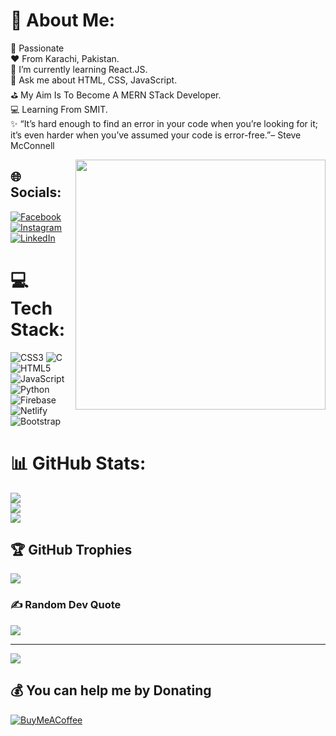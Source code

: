 # 💫 About Me:
💯 Passionate<br>❤️ From Karachi, Pakistan.<br>🌱 I’m currently learning React.JS.<br>💬 Ask me about HTML, CSS, JavaScript.<br>⛳ My Aim Is To Become A MERN STack Developer.<br>💻 Learning From SMIT.<br>󠀢✨ “It’s hard enough to find an error in your code when you’re looking for it; <br>      it’s even harder when you’ve assumed your code is error-free.”– Steve McConnell<br>

<p><img align="right" width="400" height="400" src=""/></p>

## 🌐 Socials:
[![Facebook](https://img.shields.io/badge/Facebook-%231877F2.svg?logo=Facebook&logoColor=white)](https://facebook.com/https://www.facebook.com/arehman9091) [![Instagram](https://img.shields.io/badge/Instagram-%23E4405F.svg?logo=Instagram&logoColor=white)](https://instagram.com/https://www.instagram.com/abdulrehmanzaid/) [![LinkedIn](https://img.shields.io/badge/LinkedIn-%230077B5.svg?logo=linkedin&logoColor=white)](https://linkedin.com/in/https://www.linkedin.com/in/abdul-rehman-1b8a69230/) 

# 💻 Tech Stack:
![CSS3](https://img.shields.io/badge/css3-%231572B6.svg?style=for-the-badge&logo=css3&logoColor=white) ![C](https://img.shields.io/badge/c-%2300599C.svg?style=for-the-badge&logo=c&logoColor=white) ![HTML5](https://img.shields.io/badge/html5-%23E34F26.svg?style=for-the-badge&logo=html5&logoColor=white) ![JavaScript](https://img.shields.io/badge/javascript-%23323330.svg?style=for-the-badge&logo=javascript&logoColor=%23F7DF1E) ![Python](https://img.shields.io/badge/python-3670A0?style=for-the-badge&logo=python&logoColor=ffdd54) ![Firebase](https://img.shields.io/badge/firebase-%23039BE5.svg?style=for-the-badge&logo=firebase) ![Netlify](https://img.shields.io/badge/netlify-%23000000.svg?style=for-the-badge&logo=netlify&logoColor=#00C7B7) ![Bootstrap](https://img.shields.io/badge/bootstrap-%23563D7C.svg?style=for-the-badge&logo=bootstrap&logoColor=white)
# 📊 GitHub Stats:
![](https://github-readme-stats.vercel.app/api?username=AbdulRehmanAtcha&theme=calm&hide_border=false&include_all_commits=true&count_private=true)<br/>
![](https://github-readme-streak-stats.herokuapp.com/?user=AbdulRehmanAtcha&theme=calm&hide_border=false)<br/>
![](https://github-readme-stats.vercel.app/api/top-langs/?username=AbdulRehmanAtcha&theme=calm&hide_border=false&include_all_commits=true&count_private=true&layout=compact)

## 🏆 GitHub Trophies
![](https://github-profile-trophy.vercel.app/?username=AbdulRehmanAtcha&theme=darkhub&no-frame=false&no-bg=false&margin-w=4)

### ✍️ Random Dev Quote
![](https://quotes-github-readme.vercel.app/api?type=horizontal&theme=radical)

---
[![](https://visitcount.itsvg.in/api?id=AbdulRehmanAtcha&icon=9&color=9)](https://visitcount.itsvg.in)

  ## 💰 You can help me by Donating
  [![BuyMeACoffee](https://img.shields.io/badge/Buy%20Me%20a%20Coffee-ffdd00?style=for-the-badge&logo=buy-me-a-coffee&logoColor=black)](https://buymeacoffee.com/https://www.buymeacoffee.com/abdulrehmaS) 

  <!-- Proudly created with GPRM ( https://gprm.itsvg.in ) -->
  
